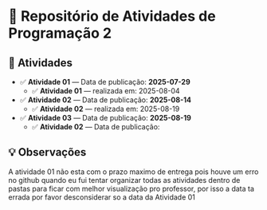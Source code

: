 # 📘 Repositório de Atividades de Programação 2  

## 📝 Atividades  

- ✅ **Atividade 01** — Data de publicação: **2025-07-29**
  - ✅ **Atividade 01** — realizada em: 2025-08-04
- ✅ **Atividade 02** — Data de publicação: **2025-08-14**
  - ✅ **Atividade 02** — realizada em: 2025-08-19
- ✅ **Atividade 03** — Data de publicação: **2025-08-19**
  - ✅ **Atividade 02** — Data de publicação:


## 💡 Observações  
A atividade 01 não esta com o prazo maximo de entrega pois houve um erro no github quando eu fui tentar organizar todas as atividades dentro de pastas para ficar com melhor visualização pro professor, por isso a data ta errada por favor desconsiderar so a data da Atividade 01
